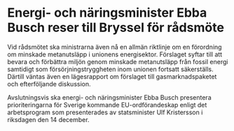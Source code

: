 # Energi- och näringsminister Ebba Busch reser till Bryssel för rådsmöte

Vid rådsmötet ska ministrarna även nå en allmän riktlinje om en förordning om minskade metanutsläpp i unionens energisektor. Förslaget syftar till att bevara och förbättra miljön genom minskade metanutsläpp från fossil energi samtidigt som försörjningstryggheten inom unionen fortsatt säkerställs. Därtill väntas även en lägesrapport om förslaget till gasmarknadspaketet och efterföljande diskussion.

Avslutningsvis ska energi\- och näringsminister Ebba Busch presentera prioriteringarna för Sverige kommande EU\-ordförandeskap enligt det arbetsprogram som presenterades av statsminister Ulf Kristersson i riksdagen den 14 december.
